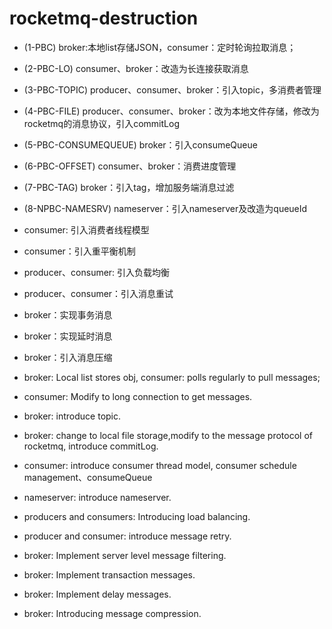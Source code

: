 # rocketmq-destruction
- (1-PBC) broker:本地list存储JSON，consumer：定时轮询拉取消息；
- (2-PBC-LO) consumer、broker：改造为长连接获取消息
- (3-PBC-TOPIC) producer、consumer、broker：引入topic，多消费者管理
- (4-PBC-FILE) producer、consumer、broker：改为本地文件存储，修改为rocketmq的消息协议，引入commitLog
- (5-PBC-CONSUMEQUEUE) broker：引入consumeQueue
- (6-PBC-OFFSET) consumer、broker：消费进度管理
- (7-PBC-TAG) broker：引入tag，增加服务端消息过滤
- (8-NPBC-NAMESRV) nameserver：引入nameserver及改造为queueId

- consumer: 引入消费者线程模型
- consumer：引入重平衡机制
- producer、consumer: 引入负载均衡
- producer、consumer：引入消息重试
- broker：实现事务消息
- broker：实现延时消息
- broker：引入消息压缩

- broker: Local list stores obj, consumer: polls regularly to pull messages;
- consumer: Modify to long connection to get messages.
- broker: introduce topic. 
- broker: change to local file storage,modify to the message protocol of rocketmq, introduce commitLog.
- consumer: introduce consumer thread model, consumer schedule management、consumeQueue
- nameserver: introduce nameserver.
- producers and consumers: Introducing load balancing.
- producer and consumer: introduce message retry.
- broker: Implement server level message filtering.
- broker: Implement transaction messages.
- broker: Implement delay messages.
- broker: Introducing message compression.
